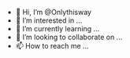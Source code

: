 - 👋 Hi, I’m @Onlythisway
- 👀 I’m interested in ...
- 🌱 I’m currently learning ...
- 💞️ I’m looking to collaborate on ...
- 📫 How to reach me ...

<!---
Onlythisway/Onlythisway is a ✨ special ✨ repository because its `README.md` (this file) appears on your GitHub profile.
You can click the Preview link to take a look at your changes.
--->

